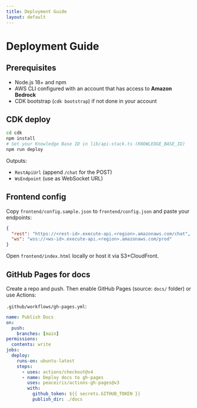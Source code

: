 ```yaml
---
title: Deployment Guide
layout: default
---
```


# Deployment Guide

## Prerequisites

- Node.js 18+ and npm
- AWS CLI configured with an account that has access to **Amazon Bedrock**
- CDK bootstrap (`cdk bootstrap`) if not done in your account

## CDK deploy

```bash
cd cdk
npm install
# Set your Knowledge Base ID in lib/api-stack.ts (KNOWLEDGE_BASE_ID)
npm run deploy
```

Outputs:

- `RestApiUrl` (append `/chat` for the POST)
- `WsEndpoint` (use as WebSocket URL)

## Frontend config

Copy `frontend/config.sample.json` to `frontend/config.json` and paste your endpoints:

```json
{
  "rest": "https://<rest-id>.execute-api.<region>.amazonaws.com/chat",
  "ws": "wss://<ws-id>.execute-api.<region>.amazonaws.com/prod"
}
```

Open `frontend/index.html` locally or host it via S3+CloudFront.

## GitHub Pages for docs

Create a repo and push. Then enable GitHub Pages (source: `docs/` folder) or use Actions:

`.github/workflows/gh-pages.yml`:

```yaml
name: Publish Docs
on:
  push:
    branches: [main]
permissions:
  contents: write
jobs:
  deploy:
    runs-on: ubuntu-latest
    steps:
      - uses: actions/checkout@v4
      - name: Deploy docs to gh-pages
        uses: peaceiris/actions-gh-pages@v3
        with:
          github_token: ${{ secrets.GITHUB_TOKEN }}
          publish_dir: ./docs
```
